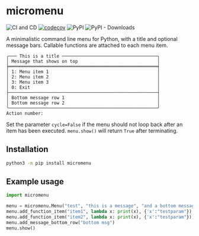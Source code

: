 # micromenu

![CI and CD](https://github.com/andli/micromenu/workflows/CI%20and%20CD/badge.svg) [![codecov](https://codecov.io/gh/andli/micromenu/branch/master/graph/badge.svg)](https://codecov.io/gh/andli/micromenu) ![PyPI](https://img.shields.io/pypi/v/micromenu) ![PyPI - Downloads](https://img.shields.io/pypi/dm/micromenu)

A minimalistic command line menu for Python, with a title and optional message bars. Callable functions are attached to each menu item.

```terminal
╭─── This is a title ────────────────────────────────────╮
│ Message that shows on top                              │
╞════════════════════════════════════════════════════════╡
│ 1: Menu item 1                                         │
│ 2: Menu item 2                                         │
│ 3: Menu item 3                                         │
│ 0: Exit                                                │
├────────────────────────────────────────────────────────┤
│ Bottom message row 1                                   │
│ Bottom message row 2                                   │
╰────────────────────────────────────────────────────────╯
Action number:
```

Set the parameter `cycle=False` if the menu should not loop back after an item has been executed. `menu.show()` will return `True` after terminating.

## Installation

```bash
python3 -m pip install micromenu
```

## Example usage

```python
import micromenu

menu = micromenu.Menu("test", "this is a message", "and a bottom message", min_width=25)
menu.add_function_item("item1", lambda x: print(x), {'x':"testparam"})
menu.add_function_item("item2", lambda x: print(x), {'x':"testparam"}))
menu.add_message_bottom_row("bottom msg")
menu.show()
```

